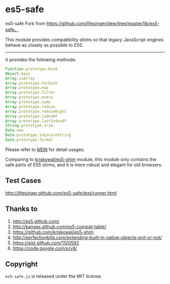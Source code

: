 es5-safe
==========

es5-safe Fork from https://github.com/lifesinger/dew/tree/master/lib/es5-safe。

This module provides compatibility shims so that legacy JavaScript engines behave as closely as possible to ES5.

----------

It provides the following methods:

```js
Function.prototype.bind
Object.keys
Array.isArray
Array.prototype.forEach
Array.prototype.map
Array.prototype.filter
Array.prototype.every
Array.prototype.some
Array.prototype.reduce
Array.prototype.reduceRight
Array.prototype.indexOf
Array.prototype.lastIndexOf
String.prototype.trim
Date.now
Date.prototype.toLocaleString
Date.prototype.format
```

Please refer to [MDN](https://developer.mozilla.org/En/JavaScript/ECMAScript_5_support_in_Mozilla) for detail usages.

Comparing to [kriskowal/es5-shim](https://github.com/kriskowal/es5-shim) module,
this module only contains the safe parts of ES5 shims, and it is more robust
and elegant for old browsers.


## Test Cases

http://lifesinger.github.com/es5-safe/test/runner.html


## Thanks to

1. http://es5.github.com/
1. http://kangax.github.com/es5-compat-table/
1. https://github.com/kriskowal/es5-shim
1. http://perfectionkills.com/extending-built-in-native-objects-evil-or-not/
1. https://gist.github.com/1120592
1. https://code.google.com/p/v8/


## Copyright

`es5-safe.js` is released under the MIT license.
